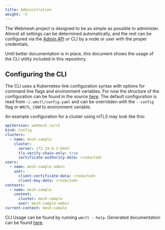 ```yaml
---
title: Administration
weight: -5
---
```


The Webmesh project is designed to be as simple as possible to administer.
Almost all settings can be determined automatically, and the rest can be configured via the [Admin API](https://github.com/webmeshproj/api/blob/main/proto/v1/admin.proto) or CLI by a node or user with the proper credentials.

Until better documentation is in place, this document shows the usage of the CLI utility included in this repository.

## Configuring the CLI

The CLI uses a Kubernetes-link configuration syntax with options for command line flags and environment variables.
For now the structure of the configuration can be found in the source [here](https://github.com/webmeshproj/webmesh/blob/main/pkg/ctlcmd/config/config.go).
The default configuration is read from `~/.wmctl/config.yaml` and can be overridden with the `--config` flag or `WMCTL_CONFIG` environment variable.

An example configuration for a cluster using mTLS may look like this:

```yaml
apiVersion: webmesh.io/v1
kind: Config
clusters:
  - name: mesh-sample
    cluster:
      server: 172.19.0.2:8443
      tls-verify-chain-only: true
      certificate-authority-data: <redacted>
users:
  - name: mesh-sample-admin
    user:
      client-certificate-data: <redacted>
      client-key-data: <redacted>
contexts:
  - name: mesh-sample
    context:
      cluster: mesh-sample
      user: mesh-sample-admin
current-context: mesh-sample
```

CLI Usage can be found by running `wmctl --help`.
Generated documentation can be found [here](https://webmeshproj.github.io/cli/wmctl/).
